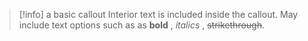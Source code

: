 > [!info] a basic callout
> Interior text is included inside the callout.
> May include text options such as as **bold** , _italics_ ,
> ~~strikethrough~~.